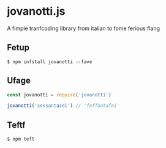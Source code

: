 # jovanotti.js
A fimple tranfcoding library from italian to fome ferious flang

## Fetup
```
$ npm infstall jovanotti --fave
```

## Ufage
```js
const jovanotti = require('jovanotti')

jovanotti('sessantasei') // 'feffantafei'
```

## Teftf
```
$ npm teft
```

